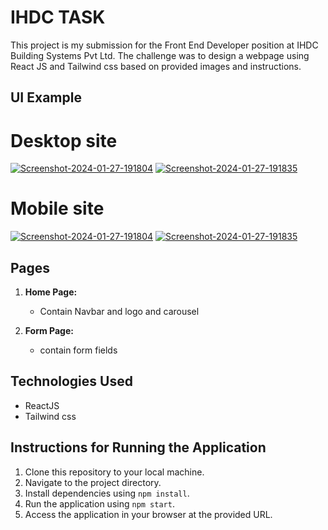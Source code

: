 # IHDC TASK
This project is my submission for the Front End Developer position at IHDC Building Systems Pvt Ltd. The challenge was to design a webpage using React JS  and Tailwind css based on provided images and instructions.

## UI Example

<div>
   <h1>Desktop site</h1>
    <div ><a href="https://ibb.co/rHRFJkL"><img src="https://i.ibb.co/ZxpGCdw/Screenshot-2024-01-27-191804.png" alt="Screenshot-2024-01-27-191804" border="0" /></a>
    <a href="https://ibb.co/Z8hC0X2"><img src="https://i.ibb.co/bBrnkmb/Screenshot-2024-01-27-191835.png" alt="Screenshot-2024-01-27-191835" border="0" /></a></div>
    
</div>
<div>
   <h1>Mobile site</h1>
    <div ><a href="https://ibb.co/rHRFJkL"><img src="https://i.ibb.co/ZxpGCdw/Screenshot-2024-01-27-191804.png" alt="Screenshot-2024-01-27-191804" border="0" /></a>
    <a href="https://ibb.co/Z8hC0X2"><img src="https://i.ibb.co/bBrnkmb/Screenshot-2024-01-27-191835.png" alt="Screenshot-2024-01-27-191835" border="0" /></a></div>
    
</div>

## Pages

1. **Home Page:**
   - Contain Navbar and logo and carousel

2. **Form Page:**
   - contain form fields

## Technologies Used

- ReactJS
- Tailwind css

## Instructions for Running the Application

1. Clone this repository to your local machine.
2. Navigate to the project directory.
3. Install dependencies using `npm install`.
4. Run the application using `npm start`.
5. Access the application in your browser at the provided URL.


